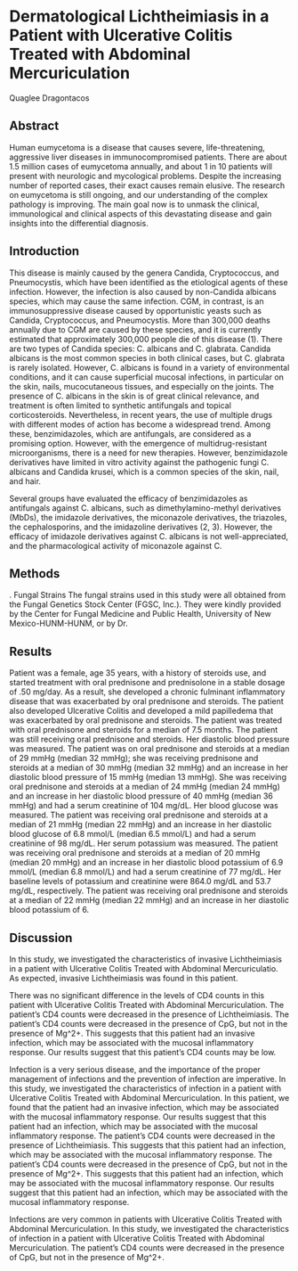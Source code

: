 # Dermatological Lichtheimiasis in a Patient with Ulcerative Colitis Treated with Abdominal Mercuriculation
Quaglee Dragontacos


## Abstract
Human eumycetoma is a disease that causes severe, life-threatening, aggressive liver diseases in immunocompromised patients. There are about 1.5 million cases of eumycetoma annually, and about 1 in 10 patients will present with neurologic and mycological problems. Despite the increasing number of reported cases, their exact causes remain elusive. The research on eumycetoma is still ongoing, and our understanding of the complex pathology is improving. The main goal now is to unmask the clinical, immunological and clinical aspects of this devastating disease and gain insights into the differential diagnosis.


## Introduction
This disease is mainly caused by the genera Candida, Cryptococcus, and Pneumocystis, which have been identified as the etiological agents of these infection. However, the infection is also caused by non-Candida albicans species, which may cause the same infection. CGM, in contrast, is an immunosuppressive disease caused by opportunistic yeasts such as Candida, Cryptococcus, and Pneumocystis. More than 300,000 deaths annually due to CGM are caused by these species, and it is currently estimated that approximately 300,000 people die of this disease (1). There are two types of Candida species: C. albicans and C. glabrata. Candida albicans is the most common species in both clinical cases, but C. glabrata is rarely isolated. However, C. albicans is found in a variety of environmental conditions, and it can cause superficial mucosal infections, in particular on the skin, nails, mucocutaneous tissues, and especially on the joints. The presence of C. albicans in the skin is of great clinical relevance, and treatment is often limited to synthetic antifungals and topical corticosteroids. Nevertheless, in recent years, the use of multiple drugs with different modes of action has become a widespread trend. Among these, benzimidazoles, which are antifungals, are considered as a promising option. However, with the emergence of multidrug-resistant microorganisms, there is a need for new therapies. However, benzimidazole derivatives have limited in vitro activity against the pathogenic fungi C. albicans and Candida krusei, which is a common species of the skin, nail, and hair.

Several groups have evaluated the efficacy of benzimidazoles as antifungals against C. albicans, such as dimethylamino-methyl derivatives (MbDs), the imidazole derivatives, the miconazole derivatives, the triazoles, the cephalosporins, and the imidazoline derivatives (2, 3). However, the efficacy of imidazole derivatives against C. albicans is not well-appreciated, and the pharmacological activity of miconazole against C.


## Methods
. Fungal Strains
The fungal strains used in this study were all obtained from the Fungal Genetics Stock Center (FGSC, Inc.). They were kindly provided by the Center for Fungal Medicine and Public Health, University of New Mexico-HUNM-HUNM, or by Dr.


## Results
Patient was a female, age 35 years, with a history of steroids use, and started treatment with oral prednisone and prednisolone in a stable dosage of .50 mg/day. As a result, she developed a chronic fulminant inflammatory disease that was exacerbated by oral prednisone and steroids. The patient also developed Ulcerative Colitis and developed a mild papilledema that was exacerbated by oral prednisone and steroids. The patient was treated with oral prednisone and steroids for a median of 7.5 months. The patient was still receiving oral prednisone and steroids. Her diastolic blood pressure was measured. The patient was on oral prednisone and steroids at a median of 29 mmHg (median 32 mmHg); she was receiving prednisone and steroids at a median of 30 mmHg (median 32 mmHg) and an increase in her diastolic blood pressure of 15 mmHg (median 13 mmHg). She was receiving oral prednisone and steroids at a median of 24 mmHg (median 24 mmHg) and an increase in her diastolic blood pressure of 40 mmHg (median 36 mmHg) and had a serum creatinine of 104 mg/dL. Her blood glucose was measured. The patient was receiving oral prednisone and steroids at a median of 21 mmHg (median 22 mmHg) and an increase in her diastolic blood glucose of 6.8 mmol/L (median 6.5 mmol/L) and had a serum creatinine of 98 mg/dL. Her serum potassium was measured. The patient was receiving oral prednisone and steroids at a median of 20 mmHg (median 20 mmHg) and an increase in her diastolic blood potassium of 6.9 mmol/L (median 6.8 mmol/L) and had a serum creatinine of 77 mg/dL. Her baseline levels of potassium and creatinine were 864.0 mg/dL and 53.7 mg/dL, respectively. The patient was receiving oral prednisone and steroids at a median of 22 mmHg (median 22 mmHg) and an increase in her diastolic blood potassium of 6.


## Discussion
In this study, we investigated the characteristics of invasive Lichtheimiasis in a patient with Ulcerative Colitis Treated with Abdominal Mercuriculatio. As expected, invasive Lichtheimiasis was found in this patient.

There was no significant difference in the levels of CD4 counts in this patient with Ulcerative Colitis Treated with Abdominal Mercuriculation. The patient’s CD4 counts were decreased in the presence of Lichtheimiasis. The patient’s CD4 counts were decreased in the presence of CpG, but not in the presence of Mg^2+. This suggests that this patient had an invasive infection, which may be associated with the mucosal inflammatory response. Our results suggest that this patient’s CD4 counts may be low.

Infection is a very serious disease, and the importance of the proper management of infections and the prevention of infection are imperative. In this study, we investigated the characteristics of infection in a patient with Ulcerative Colitis Treated with Abdominal Mercuriculation. In this patient, we found that the patient had an invasive infection, which may be associated with the mucosal inflammatory response. Our results suggest that this patient had an infection, which may be associated with the mucosal inflammatory response. The patient’s CD4 counts were decreased in the presence of Lichtheimiasis. This suggests that this patient had an infection, which may be associated with the mucosal inflammatory response. The patient’s CD4 counts were decreased in the presence of CpG, but not in the presence of Mg^2+. This suggests that this patient had an infection, which may be associated with the mucosal inflammatory response. Our results suggest that this patient had an infection, which may be associated with the mucosal inflammatory response.

Infections are very common in patients with Ulcerative Colitis Treated with Abdominal Mercuriculation. In this study, we investigated the characteristics of infection in a patient with Ulcerative Colitis Treated with Abdominal Mercuriculation. The patient’s CD4 counts were decreased in the presence of CpG, but not in the presence of Mg^2+.
